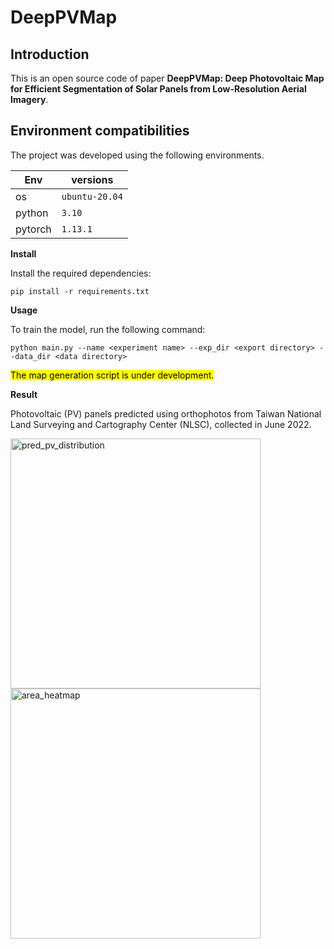# DeepPVMap
## Introduction
This is an open source code of paper **DeepPVMap: Deep Photovoltaic Map for Efficient Segmentation of Solar Panels from Low-Resolution Aerial Imagery**. 

## Environment compatibilities

The project was developed using the following environments.

| Env | versions |
| --- | --- |
| os  | `ubuntu-20.04` |
| python | `3.10` |
| pytorch | `1.13.1` |

**Install**

Install the required dependencies:
```
pip install -r requirements.txt
```
**Usage**

To train the model, run the following command:
```
python main.py --name <experiment name> --exp_dir <export directory> --data_dir <data directory>
```

<mark>The map generation script is under development.</mark>

**Result**

Photovoltaic (PV) panels predicted using orthophotos from Taiwan National Land Surveying and Cartography Center (NLSC), collected in June 2022.

<img src="https://github.com/Comet0322/DeepPVMap/assets/89444006/9555d7f1-578c-4c4e-947e-9e6a758ac1c8" alt="pred_pv_distribution" width="400"/>

<img src="https://github.com/Comet0322/DeepPVMap/assets/89444006/6dde8df6-e601-4487-874a-2c3361228cd3" alt="area_heatmap" width="400"/>
